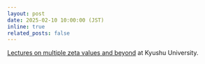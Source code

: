 ```yaml
---
layout: post
date: 2025-02-10 10:00:00 (JST)
inline: true
related_posts: false
---
```


[Lectures on multiple zeta values and beyond](https://sites.google.com/view/the-17th-msj-siw1?usp=sharing) at Kyushu University.
